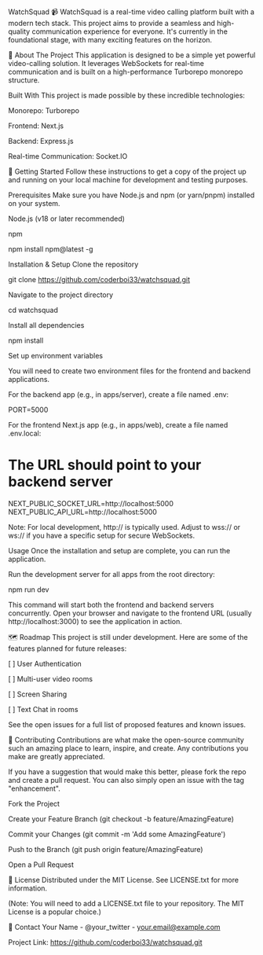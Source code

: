 WatchSquad 📹
WatchSquad is a real-time video calling platform built with a modern tech stack. This project aims to provide a seamless and high-quality communication experience for everyone. It's currently in the foundational stage, with many exciting features on the horizon.

🚀 About The Project
This application is designed to be a simple yet powerful video-calling solution. It leverages WebSockets for real-time communication and is built on a high-performance Turborepo monorepo structure.

Built With
This project is made possible by these incredible technologies:

Monorepo: Turborepo

Frontend: Next.js

Backend: Express.js

Real-time Communication: Socket.IO

🔧 Getting Started
Follow these instructions to get a copy of the project up and running on your local machine for development and testing purposes.

Prerequisites
Make sure you have Node.js and npm (or yarn/pnpm) installed on your system.

Node.js (v18 or later recommended)

npm

npm install npm@latest -g

Installation & Setup
Clone the repository

git clone https://github.com/coderboi33/watchsquad.git

Navigate to the project directory

cd watchsquad

Install all dependencies

npm install

Set up environment variables

You will need to create two environment files for the frontend and backend applications.

For the backend app (e.g., in apps/server), create a file named .env:

PORT=5000

For the frontend Next.js app (e.g., in apps/web), create a file named .env.local:

# The URL should point to your backend server
NEXT_PUBLIC_SOCKET_URL=http://localhost:5000
NEXT_PUBLIC_API_URL=http://localhost:5000

Note: For local development, http:// is typically used. Adjust to wss:// or ws:// if you have a specific setup for secure WebSockets.

Usage
Once the installation and setup are complete, you can run the application.

Run the development server for all apps from the root directory:

npm run dev

This command will start both the frontend and backend servers concurrently. Open your browser and navigate to the frontend URL (usually http://localhost:3000) to see the application in action.

🗺️ Roadmap
This project is still under development. Here are some of the features planned for future releases:

[ ] User Authentication

[ ] Multi-user video rooms

[ ] Screen Sharing

[ ] Text Chat in rooms

See the open issues for a full list of proposed features and known issues.

🤝 Contributing
Contributions are what make the open-source community such an amazing place to learn, inspire, and create. Any contributions you make are greatly appreciated.

If you have a suggestion that would make this better, please fork the repo and create a pull request. You can also simply open an issue with the tag "enhancement".

Fork the Project

Create your Feature Branch (git checkout -b feature/AmazingFeature)

Commit your Changes (git commit -m 'Add some AmazingFeature')

Push to the Branch (git push origin feature/AmazingFeature)

Open a Pull Request

📄 License
Distributed under the MIT License. See LICENSE.txt for more information.

(Note: You will need to add a LICENSE.txt file to your repository. The MIT License is a popular choice.)

📧 Contact
Your Name - @your_twitter - your.email@example.com

Project Link: https://github.com/coderboi33/watchsquad.git